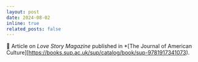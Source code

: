 ```yaml
---
layout: post
date: 2024-08-02
inline: true
related_posts: false
---
```


:closed_book: Article on *Love Story Magazine* published in *[The Journal of American Culture][https://books.sup.ac.uk/sup/catalog/book/sup-9781917341073).
